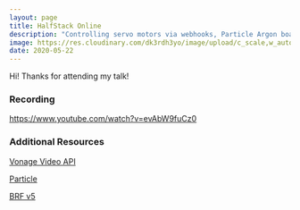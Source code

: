 ```yaml
---
layout: page
title: HalfStack Online
description: "Controlling servo motors via webhooks, Particle Argon boards, JavaScript and facial tracking."
image: https://res.cloudinary.com/dk3rdh3yo/image/upload/c_scale,w_auto/v1591504071/halfstack_yxpjun.png
date: 2020-05-22
---
```


Hi! Thanks for attending my talk!

### Recording

<a href="https://www.youtube.com/watch?v=evAbW9fuCz0" target="_blank">https://www.youtube.com/watch?v=evAbW9fuCz0</a>

### Additional Resources

<a href="https://www.vonage.com/communications-apis/video/" target="_blank">Vonage Video API</a>

<a href="https://www.particle.io/" target="_blank">Particle</a>

<a href="https://github.com/Tastenkunst/brfv5-browser" target="_blank">BRF v5</a>
